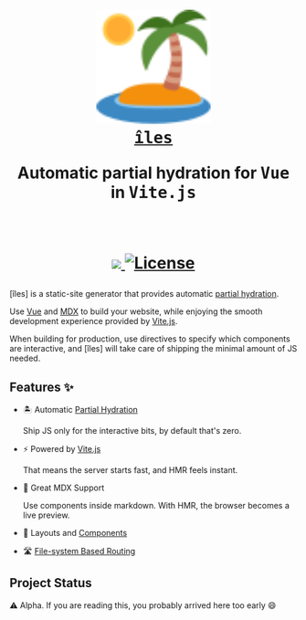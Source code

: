 <h1 align="center">
  <a href="https://vite-ruby.netlify.app/">
    <img src="https://raw.githubusercontent.com/ElMassimo/iles/main/docs/public/logo.svg" width="200px"/>
  </a>

  <br>

  <a href="https://vite-ruby.netlify.app/">
    <samp>îles</samp>
  </a>

  <p align='center'>Automatic partial hydration for <samp>Vue</samp> in <samp>Vite.js</samp></p>

  <br>

  <p align="center">
    <a href='https://www.npmjs.com/package/iles'>
      <img src='https://img.shields.io/npm/v/iles?color=222&style=flat-square'>
    </a>
    <a href="https://github.com/ElMassimo/vite_ruby/blob/master/LICENSE.txt">
      <img alt="License" src="https://img.shields.io/badge/license-MIT-428F7E.svg"/>
    </a>
  </p>
</h1>

[Partial Hydration]: https://jasonformat.com/islands-architecture/
[Vite.js]: https://vitejs.dev/
[Vue]: https://v3.vuejs.org/
[MDX]: https://mdxjs.com/
[vite-plugin-pages]: https://github.com/hannoeru/vite-plugin-pages
[unplugin-vue-components]: https://github.com/antfu/unplugin-vue-components

[îles] is a static-site generator that provides automatic [partial hydration].

Use [Vue] and [MDX] to build your website, while enjoying the smooth development
experience provided by [Vite.js].

When building for production, use directives to specify which components are
interactive, and [îles] will take care of shipping the minimal amount of JS needed.

## Features ✨

- 🏝 Automatic [Partial Hydration]
  
  Ship JS only for the interactive bits, by default that's zero.

- ⚡️ Powered by [Vite.js]

  That means the server starts fast, and HMR feels instant.

- 📖 Great MDX Support
  
  Use components inside markdown. With HMR, the browser becomes a live preview.

- 🧱 Layouts and [Components][unplugin-vue-components]

- 🛣 [File-system Based Routing][vite-plugin-pages]

## Project Status

⚠️ Alpha. If you are reading this, you probably arrived here too early 😄
